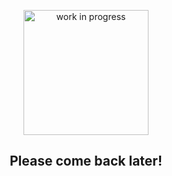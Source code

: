 <p align="center">
  <img width="200" src="https://cdn-icons-png.flaticon.com/512/5578/5578703.png" alt="work in progress">
</p>

## <p align="center">Please come back later!<p>